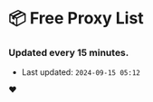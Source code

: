 # :package: Free Proxy List
### Updated every 15 minutes.

- Last updated: `2024-09-15 05:12`

:heart:
